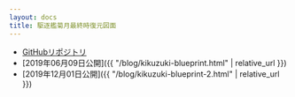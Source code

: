 ```yaml
---
layout: docs
title: 駆逐艦菊月最終時復元図面
---
```


- [GitHubリポジトリ](https://github.com/kikuzukikai/kikuzuki-blueprint)
- [2019年06月09日公開]({{ "/blog/kikuzuki-blueprint.html" | relative_url }})
- [2019年12月01日公開]({{ "/blog/kikuzuki-blueprint-2.html" | relative_url }})
